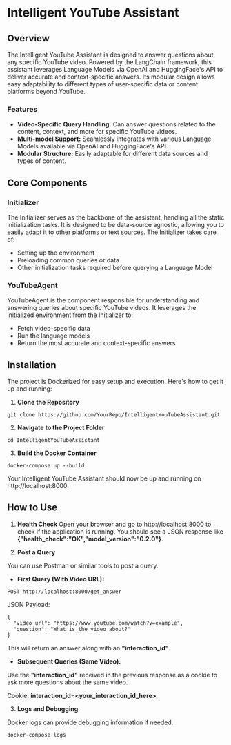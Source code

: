 # Intelligent YouTube Assistant

## Overview
The Intelligent YouTube Assistant is designed to answer questions about any specific YouTube video. Powered by the LangChain framework, this assistant leverages Language Models via OpenAI and HuggingFace's API to deliver accurate and context-specific answers. Its modular design allows easy adaptability to different types of user-specific data or content platforms beyond YouTube.

### Features
- **Video-Specific Query Handling:** Can answer questions related to the content, context, and more for specific YouTube videos.
- **Multi-model Support:** Seamlessly integrates with various Language Models available via OpenAI and HuggingFace's API.
- **Modular Structure:** Easily adaptable for different data sources and types of content.

## Core Components
### Initializer
The Initializer serves as the backbone of the assistant, handling all the static initialization tasks. It is designed to be data-source agnostic, allowing you to easily adapt it to other platforms or text sources. The Initializer takes care of:

- Setting up the environment
- Preloading common queries or data
- Other initialization tasks required before querying a Language Model

### YouTubeAgent
YouTubeAgent is the component responsible for understanding and answering queries about specific YouTube videos. It leverages the initialized environment from the Initializer to:

- Fetch video-specific data
- Run the language models
- Return the most accurate and context-specific answers  

## Installation
The project is Dockerized for easy setup and execution. Here's how to get it up and running:

1. **Clone the Repository**

``git clone https://github.com/YourRepo/IntelligentYouTubeAssistant.git``

2. **Navigate to the Project Folder**

``cd IntelligentYouTubeAssistant``

3. **Build the Docker Container**

``docker-compose up --build``

Your Intelligent YouTube Assistant should now be up and running on http://localhost:8000.


## How to Use

1. **Health Check**
Open your browser and go to http://localhost:8000 to check if the application is running. You should see a JSON response like **{"health_check":"OK","model_version":"0.2.0"}**.

2. **Post a Query**

You can use Postman or similar tools to post a query.

- **First Query (With Video URL):**

``POST http://localhost:8000/get_answer``

JSON Payload:
```
{
  "video_url": "https://www.youtube.com/watch?v=example",
  "question": "What is the video about?"
}
```

This will return an answer along with an **"interaction_id"**.

- **Subsequent Queries (Same Video):**

Use the **"interaction_id"** received in the previous response as a cookie to ask more questions about the same video.

Cookie: **interaction_id=<your_interaction_id_here>**

3. **Logs and Debugging**

Docker logs can provide debugging information if needed.

``docker-compose logs``